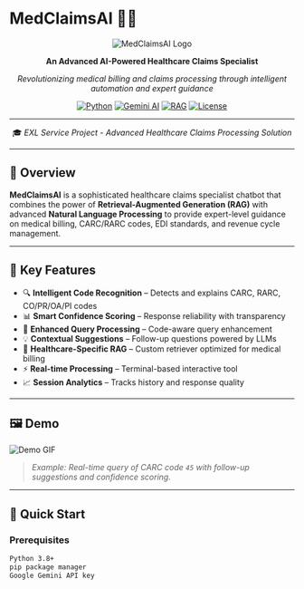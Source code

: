 # MedClaimsAI 🏥💊

<div align="center">

![MedClaimsAI Logo](https://img.shields.io/badge/MedClaimsAI-Healthcare%20Claims%20Specialist-blue?style=for-the-badge&logo=medical-cross)

**An Advanced AI-Powered Healthcare Claims Specialist**

*Revolutionizing medical billing and claims processing through intelligent automation and expert guidance*

[![Python](https://img.shields.io/badge/Python-3.8+-blue.svg?style=flat&logo=python)](https://python.org)
[![Gemini AI](https://img.shields.io/badge/Gemini-AI%20Powered-orange.svg?style=flat&logo=google)](https://ai.google.dev)
[![RAG](https://img.shields.io/badge/RAG-Enabled-green.svg?style=flat)](https://en.wikipedia.org/wiki/Retrieval-augmented_generation)
[![License](https://img.shields.io/badge/License-MIT-yellow.svg?style=flat)](LICENSE)

---

🎓 *EXL Service Project - Advanced Healthcare Claims Processing Solution*

</div>

---

## 🌟 Overview

**MedClaimsAI** is a sophisticated healthcare claims specialist chatbot that combines the power of **Retrieval-Augmented Generation (RAG)** with advanced **Natural Language Processing** to provide expert-level guidance on medical billing, CARC/RARC codes, EDI standards, and revenue cycle management.

---

## 🎯 Key Features

- 🔍 **Intelligent Code Recognition** – Detects and explains CARC, RARC, CO/PR/OA/PI codes
- 📊 **Smart Confidence Scoring** – Response reliability with transparency
- 🎯 **Enhanced Query Processing** – Code-aware query enhancement
- 💡 **Contextual Suggestions** – Follow-up questions powered by LLMs
- 🏥 **Healthcare-Specific RAG** – Custom retriever optimized for medical billing
- ⚡ **Real-time Processing** – Terminal-based interactive tool
- 📈 **Session Analytics** – Tracks history and response quality

---

## 🖼️ Demo

![Demo GIF](assets/demo.gif)

> *Example: Real-time query of CARC code `45` with follow-up suggestions and confidence scoring.*

---

## 🚀 Quick Start

### Prerequisites

```bash
Python 3.8+
pip package manager
Google Gemini API key
